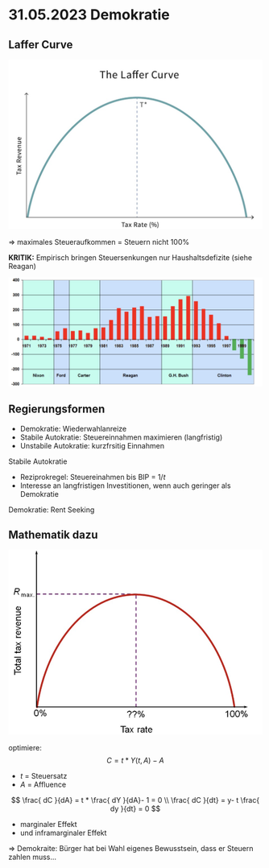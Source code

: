 # 31.05.2023 Demokratie



## Laffer Curve

![img](../images/2023-05-31_10-32-34.jpg)

=> maximales Steueraufkommen = Steuern nicht 100%

**KRITIK:** Empirisch bringen Steuersenkungen nur Haushaltsdefizite (siehe Reagan)

![img](../images/2023-05-31_10-36-17.jpg)

## Regierungsformen

- Demokratie: Wiederwahlanreize
- Stabile Autokratie: Steuereinnahmen maximieren (langfristig)
- Unstabile Autokratie: kurzfrsitig Einnahmen 



Stabile Autokratie

- Reziprokregel: Steuereinahmen bis BIP = $1/t$
- Interesse an langfristigen Investitionen, wenn auch geringer als Demokratie



Demokratie: Rent Seeking



## Mathematik dazu

![img](../images/2023-07-05_10-27-55.jpg)

optimiere: 
$$
C = t * Y(t,A)- A
$$

- *t* = Steuersatz
- *A* = Affluence

$$
\frac{ dC }{dA} = t * \frac{ dY }{dA}- 1 = 0 \\
\frac{ dC }{dt} = y- t \frac{ dy }{dt} = 0
$$

- marginaler Effekt 
- und inframarginaler Effekt

=> Demokraite: Bürger hat bei Wahl eigenes Bewusstsein, dass er Steuern zahlen muss...



